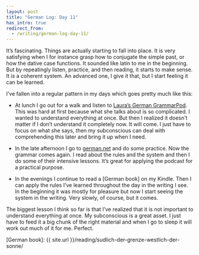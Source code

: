 ```yaml
---
layout: post
title: "German Log: Day 11"
has_intro: true
redirect_from:
  - /writing/german-log-day-11/
---
```


It’s fascinating. Things are actually starting to fall into place. It is very satisfying when I for instance grasp how to conjugate the simple past, or how the dative case functions. It sounded like latin to me in the beginning. But by repeatingly listen, practice, and then reading, it starts to make sense. It _is_ a coherent system. An advanced one, I give it that, but I start feeling it can be learned.

I’ve fallen into a regular pattern in my days which goes pretty much like this:

- At lunch I go out for a walk and listen to [Laura’s German GrammarPod]. This was hard at first because what she talks about is so complicated. I wanted to understand everything at once. But then I realized it doesn’t matter if I don’t understand it completely now. It will come. I just have to focus on what she says, then my subconscious can deal with comprehending this later and bring it up when I need.

- In the late afternoon I go to [german.net] and do some practice. Now the grammar comes again. I read about the rules and the system and then I do some of their intensive lessons. It’s great for applying the podcast for a practical purpose.

- In the evenings I continue to read a [German book] on my Kindle. Then I can apply the rules I’ve learned throughout the day in the writing I see. In the beginning it was mostly for pleasure but now I start seeing the system in the writing. Very slowly, of course, but it comes.

The biggest lesson I think so far is that I’ve realized that it is not important to understand everything at once. My subconscious is a great asset. I just have to feed it a big chunk of the right material and when I go to sleep it will work out much of it for me. Perfect.

[Laura’s German GrammarPod]: https://itunes.apple.com/us/podcast/german-grammarpod/id253979257
[german.net]: http://german.net/
[German book]: {{ site.url }}/reading/sudlich-der-grenze-westlich-der-sonne/
